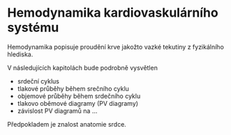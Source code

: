 # Hemodynamika kardiovaskulárního systému

Hemodynamika popisuje proudění krve jakožto vazké tekutiny 
z fyzikálního hlediska.

V následujících kapitolách bude podrobně vysvětlen
- srdeční cyklus
- tlakové průběhy během srečního cyklu
- objemové průběhy během srdečního cyklu
- tlakovo oběmové diagramy (PV diagramy)
- závislost PV diagramů na ...

Předpokladem je znalost anatomie srdce.  
